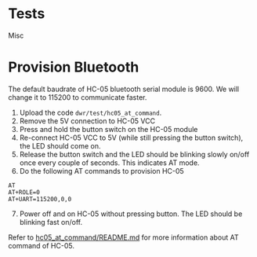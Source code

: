 # Tests

Misc


# Provision Bluetooth

The default baudrate of HC-05 bluetooth serial module is 9600. We will change it to 115200 to communicate faster.

1. Upload the code `dwr/test/hc05_at_command`.
2. Remove the 5V connection to HC-05 VCC
3. Press and hold the button switch on the HC-05 module
4. Re-connect HC-05 VCC to 5V (while still pressing the button switch), the LED should come on.
5. Release the button switch and the LED should be blinking slowly on/off once every couple of seconds. This indicates AT mode. 
6. Do the following AT commands to provision HC-05

```
AT
AT+ROLE=0
AT+UART=115200,0,0
```

7. Power off and on HC-05 without pressing button. The LED should be blinking fast on/off.

Refer to [hc05_at_command/README.md](hc05_at_command/README.md) for more information about AT command of HC-05.


